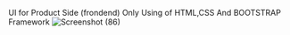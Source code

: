 UI for Product Side (frondend) Only Using of HTML,CSS And BOOTSTRAP Framework
![Screenshot (86)](https://github.com/GokulMekul/product-UI/assets/113968152/f4497d95-5334-42db-a0e6-6f37376de783)
